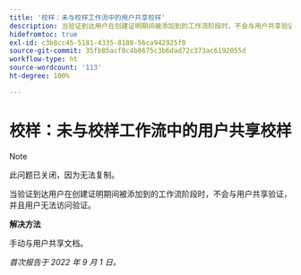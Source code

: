 ```yaml
---
title: '校样：未与校样工作流中的用户共享校样'
description: 当验证到达用户在创建证明期间被添加到的工作流阶段时，不会与用户共享验证，并且用户无法访问验证。
hidefromtoc: true
exl-id: c3b8cc45-5181-4335-8188-56ca942925f0
source-git-commit: 35fb85acf0c4b8675c3b6dad72c373ac6192055d
workflow-type: ht
source-wordcount: '113'
ht-degree: 100%

---
```


# 校样：未与校样工作流中的用户共享校样

<!--This issue is on the WF and WFP TOCs-->
<!--Requested article-->

>[!NOTE]
>
>此问题已关闭，因为无法复制。

当验证到达用户在创建证明期间被添加到的工作流阶段时，不会与用户共享验证，并且用户无法访问验证。

**解决方法**

手动与用户共享文档。

_首次报告于 2022 年 9 月 1 日。_
